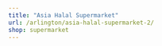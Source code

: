 ```yaml
---
title: "Asia Halal Supermarket"
url: /arlington/asia-halal-supermarket-2/
shop: supermarket
---
```

